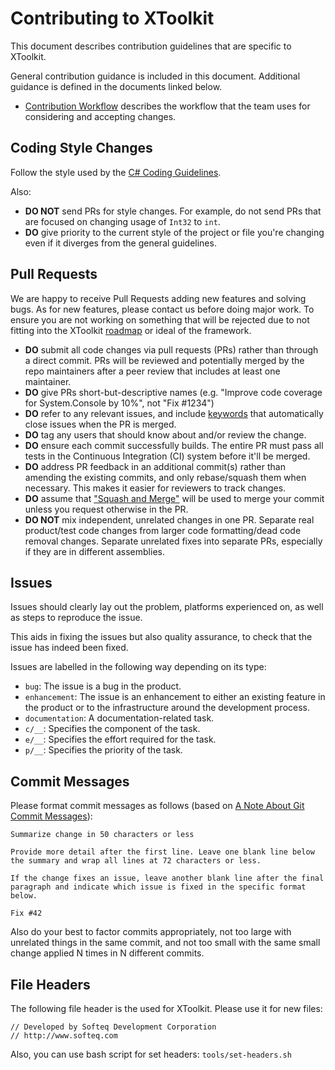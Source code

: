 # Contributing to XToolkit

This document describes contribution guidelines that are specific to XToolkit.

General contribution guidance is included in this document. Additional guidance is defined in the documents linked below.

- [Contribution Workflow](contributing-workflow.md) describes the workflow that the team uses for considering and accepting changes.

## Coding Style Changes

Follow the style used by the [C# Coding Guidelines](https://github.com/Softeq/dotnet-guidelines/tree/xamarin_guidelines).

Also:

* **DO NOT** send PRs for style changes. For example, do not send PRs that are focused on changing usage of ```Int32``` to ```int```.
* **DO** give priority to the current style of the project or file you're changing even if it diverges from the general guidelines.

## Pull Requests

We are happy to receive Pull Requests adding new features and solving bugs. As for new features, please contact us before doing major work. To ensure you are not working on something that will be rejected due to not fitting into the XToolkit [roadmap](https://github.com/Softeq/XToolkit.WhiteLabel/wiki/Roadmap) or ideal of the framework.

* **DO** submit all code changes via pull requests (PRs) rather than through a direct commit. PRs will be reviewed and potentially merged by the repo maintainers after a peer review that includes at least one maintainer.
* **DO** give PRs short-but-descriptive names (e.g. "Improve code coverage for System.Console by 10%", not "Fix #1234")
* **DO** refer to any relevant issues, and include [keywords](https://help.github.com/articles/closing-issues-via-commit-messages/) that automatically close issues when the PR is merged.
* **DO** tag any users that should know about and/or review the change.
* **DO** ensure each commit successfully builds.  The entire PR must pass all tests in the Continuous Integration (CI) system before it'll be merged.
* **DO** address PR feedback in an additional commit(s) rather than amending the existing commits, and only rebase/squash them when necessary.  This makes it easier for reviewers to track changes.
* **DO** assume that ["Squash and Merge"](https://github.com/blog/2141-squash-your-commits) will be used to merge your commit unless you request otherwise in the PR.
* **DO NOT** mix independent, unrelated changes in one PR. Separate real product/test code changes from larger code formatting/dead code removal changes. Separate unrelated fixes into separate PRs, especially if they are in different assemblies.

## Issues

Issues should clearly lay out the problem, platforms experienced on, as well as steps to reproduce the issue.

This aids in fixing the issues but also quality assurance, to check that the issue has indeed been fixed.

Issues are labelled in the following way depending on its type:

* `bug`: The issue is a bug in the product.
* `enhancement`: The issue is an enhancement to either an existing feature in the product or to the infrastructure around the development process.
* `documentation`: A documentation-related task.
* `c/__`: Specifies the component of the task.
* `e/__`: Specifies the effort required for the task.
* `p/__`: Specifies the priority of the task.

## Commit Messages

Please format commit messages as follows (based on [A Note About Git Commit Messages](http://tbaggery.com/2008/04/19/a-note-about-git-commit-messages.html)):

```
Summarize change in 50 characters or less

Provide more detail after the first line. Leave one blank line below the summary and wrap all lines at 72 characters or less.

If the change fixes an issue, leave another blank line after the final paragraph and indicate which issue is fixed in the specific format below.

Fix #42
```

Also do your best to factor commits appropriately, not too large with unrelated things in the same commit, and not too small with the same small change applied N times in N different commits.

## File Headers

The following file header is the used for XToolkit. Please use it for new files:

    // Developed by Softeq Development Corporation
    // http://www.softeq.com

Also, you can use bash script for set headers: `tools/set-headers.sh`